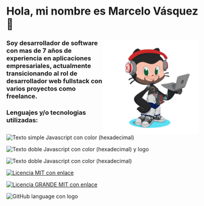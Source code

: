 #
# Hola, mi nombre es Marcelo Vásquez 👋
### 

<a href="https://github.com/sponsors/M0nica"><img align="right" width="250" height="250" src="https://github.com/Marcelostg/Marcelostg/blob/main/octocat-me.gif?raw=true"></a>

### Soy desarrollador de software con mas de 7 años de experiencia en aplicaciones empresariales, actualmente transicionando al rol de desarrollador web fullstack con varios proyectos como freelance.

### Lenguajes y/o tecnologias utilizadas:

![Texto simple Javascript con color (hexadecimal)](https://img.shields.io/badge/Javascript-F7DF1E.svg)

![Texto doble Javascript con color (hexadecimal) y logo](https://img.shields.io/badge/Lenguaje-Javascript-F7DF1E.svg)

![Texto doble Javascript con color (hexadecimal)](https://img.shields.io/badge/Lenguaje-Javascript-F7DF1E.svg?logo=javascript)

[![Licencia MIT con enlace](https://img.shields.io/badge/License-MIT-blue.svg)](https://opensource.org/licenses/MIT)

[![Licencia GRANDE MIT con enlace](https://img.shields.io/badge/License-MIT-blue.svg?style=for-the-badge)](https://opensource.org/licenses/MIT)

![GitHub language con logo](https://img.shields.io/github/languages/count/marcelostg/marcelostg?style=for-the-badge&logo=javascript)

<!--

### Formato de texto

*Texto en cursiva* o _Texto en cursiva_
**Texto en negrita** o __Texto en negrita__
***Negrita y cursiva***

# Listados

- Primer punto no ordenado
- Segundo punto no ordenado
  - Subpunto

1. Primer punto ordenado
2. Segundo punto ordenado

# Enlaces

[Texto del enlace](URL)

Ejemplo:
[Repositorio de este proyecto](https://github.com/tu-usuario/nombre-del-repo)

# Imagenes

![Una hermosa imagen de una playa](https://picsum.photos/600/400)

# Bloques de código

Esto es código en línea: `print("Hola mundo")`

```python
# Bloque de código Python
def hola_mundo():
    print("Hola mundo")
```

# Citas en Bloque

> "El código es poesía."
> - Braidan Moure

# Separadores

- Con guiones:
---
- Con asteristos:
***
- Con guines bajos:
___

# Tablas

| Columna 1 | Columna 2 | Columna 3 |
|---|---|---|
| Fila 1, Celda 1 | Fila 1, Celda 2 | Fila 1, Celda 3 |
| Fila 2, Celda 1 | Fila 2, Celda 2 | Fila 2, Celda 3 |


# Lista de Tareas

- [x] Tarea completada
- [ ] Tarea pendiente
- [ ] Otra tarea pendiente

# Enlaces de referencia

Me encanta [GitHub][1] y [YouTube][2].

[1]: https://github.com
[2]: https://youtube.com.

# Texto adicional (combinados)

Puedes combinar varios formatos para un mismo texto.

**¡_Hola mundo_!** -> ¡Hola mundo!

~~Texto tachado~~ -> ~~Texto tachado~~

# uso de BADGES (Insignias)

![Texto simple Javascript con color (hexadecimal)](https://img.shields.io/badge/Javascript-F7DF1E.svg)

![Texto doble Javascript con color (hexadecimal) y logo](https://img.shields.io/badge/Lenguaje-Javascript-F7DF1E.svg)

![Texto doble Javascript con color (hexadecimal)](https://img.shields.io/badge/Lenguaje-Javascript-F7DF1E.svg?logo=javascript)

[![Licencia MIT con enlace](https://img.shields.io/badge/License-MIT-blue.svg)](https://opensource.org/licenses/MIT)

[![Licencia GRANDE MIT con enlace](https://img.shields.io/badge/License-MIT-blue.svg?style=for-the-badge)](https://opensource.org/licenses/MIT)

![GitHub language con logo](https://img.shields.io/github/languages/count/marcelostg/marcelostg?style=for-the-badge&logo=javascript)


# Uso de HTML en un archivo markdown(.md)
## Imagen con tamaño personalizado

Aquí está mi imagen principal:

<img src="https://picsum.photos/600/400" alt="Descripción de la imagen" width="400" height="200">

Otra imagen más pequeña:

<img src="https://picsum.photos/600/400" alt="Otra imagen" width="200">

## Imagen y textos centrados

<div align="center">
  Este es un párrafo de texto centrado.
  <br>
  <img src="https://picsum.photos/600/400" alt="Imagen centrada" width="300">
  <br>
  Otro texto centrado.
</div>

## Insertar videos

<div align="center">
  <a href="https://www.youtube.com/watch?v=UDApZhXTpH8&ab_channel=50CentVEVO">
    <img src="https://img.youtube.com/vi/UDApZhXTpH8/maxresdefault.jpg" alt="Haz clic para ver el video" width="500">
  </a>
</div>

<!--
**marcelostg/marcelostg** is a ✨ _special_ ✨ repository because its `README.md` (this file) appears on your GitHub profile.

Here are some ideas to get you started:

- 🔭 I’m currently working on ...
- 🌱 I’m currently learning ...
- 👯 I’m looking to collaborate on ...
- 🤔 I’m looking for help with ...
- 💬 Ask me about ...
- 📫 How to reach me: ...
- 😄 Pronouns: ...
- ⚡ Fun fact: ...
-->

